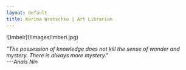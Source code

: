 ```yaml
---
layout: default
title: Karina Wratschko | Art Librarian
---
```

<span class="homeimage">
![Imbeir](/images/imberi.jpg)  
</span>

*"The possession of knowledge does not kill the sense of wonder and mystery. There is always more mystery."*  
*---Anais Nin*  

